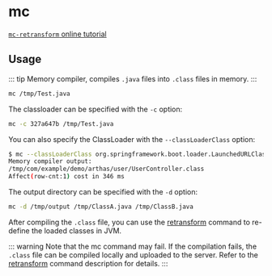 # mc

[`mc-retransform` online tutorial](https://arthas.aliyun.com/doc/arthas-tutorials.html?language=en&id=mc-retransform)

## Usage

::: tip
Memory compiler, compiles `.java` files into `.class` files in memory.
:::

```bash
mc /tmp/Test.java
```

The classloader can be specified with the `-c` option:

```bash
mc -c 327a647b /tmp/Test.java
```

You can also specify the ClassLoader with the `--classLoaderClass` option:

```bash
$ mc --classLoaderClass org.springframework.boot.loader.LaunchedURLClassLoader /tmp/UserController.java -d /tmp
Memory compiler output:
/tmp/com/example/demo/arthas/user/UserController.class
Affect(row-cnt:1) cost in 346 ms
```

The output directory can be specified with the `-d` option:

```bash
mc -d /tmp/output /tmp/ClassA.java /tmp/ClassB.java
```

After compiling the `.class` file, you can use the [retransform](retransform.md) command to re-define the loaded classes in JVM.

::: warning
Note that the mc command may fail. If the compilation fails, the `.class` file can be compiled locally and uploaded to the server. Refer to the [retransform](retransform.md) command description for details.
:::

